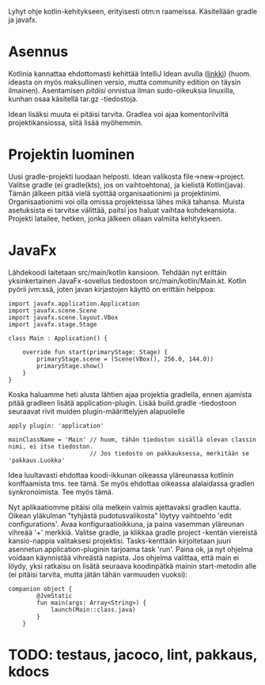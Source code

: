   
Lyhyt ohje kotlin-kehitykseen, erityisesti otm:n raameissa. Käsitellään gradle ja javafx.  


# Asennus

Kotlinia kannattaa ehdottomasti kehittää IntelliJ Idean avulla ([linkki](https://www.jetbrains.com/idea/download/#section=linux)) (huom. ideasta on myös maksullinen versio, mutta community edition on täysin ilmainen).
Asentamisen _pitäisi_ onnistua ilman sudo-oikeuksia linuxilla, kunhan osaa käsitellä tar.gz -tiedostoja.

Idean lisäksi muuta ei pitäisi tarvita. Gradlea voi ajaa komentorilviltä projektikansiossa, siitä lisää myöhemmin.

# Projektin luominen

Uusi gradle-projekti luodaan helposti. Idean valikosta file->new->project. Valitse gradle (ei gradle(kts), jos on vaihtoehtona),
ja kielistä Kotlin(java). Tämän jälkeen pitää vielä syöttää organisaationimi ja projektinimi. Organisaationimi voi olla omissa
projekteissa lähes mikä tahansa. Muista asetuksista ei tarvitse välittää, paitsi jos haluat vaihtaa kohdekansiota.
Projekti latailee, hetken, jonka jälkeen ollaan valmiita kehitykseen.

# JavaFx

Lähdekoodi laitetaan src/main/kotlin kansioon. Tehdään nyt erittäin yksinkertainen JavaFx-sovellus tiedostoon 
src/main/kotlin/Main.kt.
Kotlin pyörii jvm:ssä, joten javan kirjastojen käyttö on erittäin helppoa:
~~~~
import javafx.application.Application
import javafx.scene.Scene
import javafx.scene.layout.VBox
import javafx.stage.Stage

class Main : Application() {

    override fun start(primaryStage: Stage) {
        primaryStage.scene = (Scene(VBox(), 256.0, 144.0))
        primaryStage.show()
    }
}

~~~~
Koska haluamme heti alusta lähtien ajaa projektia gradlella, ennen ajamista pitää gradleen lisätä application-plugin.
Lisää build.gradle -tiedostoon seuraavat rivit muiden plugin-määrittelyjen alapuolelle
~~~~
apply plugin: 'application'

mainClassName = 'Main' // huom, tähän tiedoston sisällä olevan classin nimi, ei itse tiedoston. 
                       // Jos tiedosto on pakkauksessa, merkitään se 'pakkaus.Luokka'
~~~~

Idea luultavasti ehdottaa koodi-ikkunan oikeassa yläreunassa kotlinin konffaamista tms. tee tämä. Se myös ehdottaa oikeassa
alalaidassa gradlen synkronoimista. Tee myös tämä.

Nyt aplikaatiomme pitäisi olla melkein valmis ajettavaksi gradlen kautta.
Oikean yläkulman "tyhjästä pudotusvalikosta" löytyy vaihtoehto 'edit configurations'.
Avaa konfiguraatioikkuna, ja paina vasemman yläreunan vihreää '+' merkkiä.
Valitse gradle, ja klikkaa gradle project -kentän viereistä kansio-nappia valitaksesi projektisi.
Tasks-kenttään kirjoitetaan juuri asennetun application-pluginin tarjoama task 'run'.
Paina ok, ja nyt ohjelma voidaan käynnistää vihreästä napista. Jos ohjelma valittaa, että main ei löydy, yksi ratkaisu on lisätä
seuraava koodinpätkä mainin start-metodin alle (ei pitäisi tarvita, mutta jätän tähän varmuuden vuoksi):
~~~~
companion object {
        @JvmStatic
        fun main(args: Array<String>) {
            launch(Main::class.java)
        }
    }
~~~~


# TODO: testaus, jacoco, lint, pakkaus, kdocs
